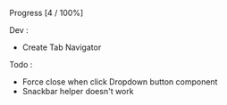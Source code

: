 Progress [4 / 100%]

Dev :
- Create Tab Navigator

Todo :
- Force close when click Dropdown button component
- Snackbar helper doesn't work
